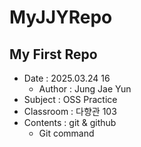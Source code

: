 # MyJJYRepo
## My First Repo
 - Date : 2025.03.24 16  
    - Author : Jung Jae Yun
 - Subject : OSS Practice
 - Classroom : 다향관 103  
 - Contents : git & github
    - Git command  
